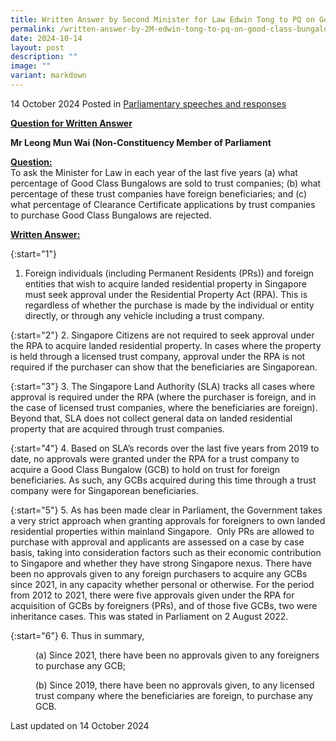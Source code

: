 ```yaml
---
title: Written Answer by Second Minister for Law Edwin Tong to PQ on Good Class Bungalows Sold to Trust Companies with Foreign Beneficiaries
permalink: /written-answer-by-2M-edwin-tong-to-pq-on-good-class-bungalows-sold-to-trust-companies/
date: 2024-10-14
layout: post
description: ""
image: ""
variant: markdown
---
```

14 October 2024 Posted in [Parliamentary speeches and responses](/news/parliamentary-speeches) 

<b><u>Question for Written Answer</u></b>

<b>Mr Leong Mun Wai (Non-Constituency Member of Parliament</b>

<b><u>Question:</u></b>
<br>To ask the Minister for Law in each year of the last five years (a) what percentage of Good Class Bungalows are sold to trust companies; (b) what percentage of these trust companies have foreign beneficiaries; and (c) what percentage of Clearance Certificate applications by trust companies to purchase Good Class Bungalows are rejected.

<b><u>Written Answer:</u></b>

{:start="1"}
1.	Foreign individuals (including Permanent Residents (PRs)) and foreign entities that wish to acquire landed residential property in Singapore must seek approval under the Residential Property Act (RPA). This is regardless of whether the purchase is made by the individual or entity directly, or through any vehicle including a trust company.

{:start="2"}
2. Singapore Citizens are not required to seek approval under the RPA to acquire landed residential property. In cases where the property is held through a licensed trust company, approval under the RPA is not required if the purchaser can show that the beneficiaries are Singaporean.&nbsp;

{:start="3"}
3. The Singapore Land Authority (SLA) tracks all cases where approval is required under the RPA (where the purchaser is foreign, and in the case of licensed trust companies, where the beneficiaries are foreign). Beyond that, SLA does not collect general data on landed residential property that are acquired through trust companies.

{:start="4"}
4. Based on SLA’s records over the last five years from 2019 to date, no approvals were granted under the RPA for a trust company to acquire a Good Class Bungalow (GCB) to hold on trust for foreign beneficiaries. As such, any GCBs acquired during this time through a trust company were for Singaporean beneficiaries.

{:start="5"}
5. As has been made clear in Parliament, the Government takes a very strict approach when granting approvals for foreigners to own landed residential properties within mainland Singapore.&nbsp; Only PRs are allowed to purchase with approval and applicants are assessed on a case by case basis, taking into consideration factors such as their economic contribution to Singapore and whether they have strong Singapore nexus. There have been no approvals given to any foreign purchasers to acquire any GCBs since 2021, in any capacity whether personal or otherwise. For the period from 2012 to 2021, there were five approvals given under the RPA for acquisition of GCBs by foreigners (PRs), and of those five GCBs, two were inheritance cases. This was stated in Parliament on 2 August 2022.

{:start="6"}
6. Thus in summary,

<p style="margin-left: 40px">
(a) Since 2021, there have been no approvals given to any foreigners to purchase any GCB;

</p><p style="margin-left: 40px">
(b) Since 2019, there have been no approvals given, to any licensed trust company where the beneficiaries are foreign, to purchase any GCB.

</p><p class="right-side-updated">Last updated on 14 October 2024</p>
